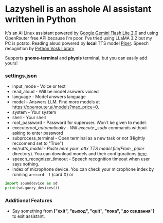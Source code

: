 # Lazyshell is an asshole AI assistant written in Python

It's an AI Linux assistant powered by [Google Gemini Flash Lite 2.0](https://openrouter.ai/google/gemini-2.0-flash-lite-preview-02-05:free) and using OpenRouter free API because i'm poor. I've tried using LLaMA 3.2 but my PC is potato.
Reading aloud powered by **local** TTS model [Piper](https://github.com/rhasspy/piper).
Speech recognition by [Python Vosk library](https://alphacephei.com/vosk/)

Supports **gnome-terminal** and **phyxis** terminal, but you can easily add yours!

### settings.json

- input_mode - Voice or text
- read_aloud - Will be model asnwers voiced
- language - Model answers language
- model - Answers LLM. Find more models at https://openrouter.ai/models?max_price=0.
- system - Your system
- shell - Your shell
- root_password - Password for superuser. Won`t be given to model.
- execute*root_automatically - Will execute \_sudo* commands without asking to enter password
- subprocess_terminal - Open terminal as a new task or not (Hightly reccomend set to "True")
- en/ru*tts_model - Paste here your .ottx TTS model file(From \_piper* directory). You can download models and their configurations [here](https://github.com/rhasspy/piper/blob/master/VOICES.md).
- speech_recognizer_timeout - Speech recognition timeout when user says nothing.
- Index of microphone device. You can check your microphone index by running `arecord -l` (card X) or

```python
import sounddevice as sd
print(sd.query_devices())
```

### Additional Features

- Say something from **["exit", "выход", "quit", "пока", "до свидания"]** to exit assistant.

